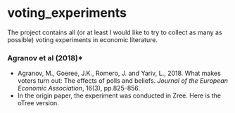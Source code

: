 # voting_experiments
The project contains all (or at least I would like to try to collect as many as possible) voting experiments in economic literature.
### Agranov et al (2018)*
* Agranov, M., Goeree, J.K., Romero, J. and Yariv, L., 2018. What makes voters turn out: The effects of polls and beliefs. *Journal of the European Economic Association*, 16(3), pp.825-856.
* In the origin paper, the experiment was conducted in Zree. Here is the oTree version.
